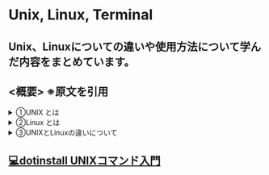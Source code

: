 # Unix, Linux, Terminal
## Unix、Linuxについての違いや使用方法について学んだ内容をまとめています。

## <概要> ※原文を引用

<details><summary>①UNIX とは</summary>

- 「そんなの説明されなくても知ってるよ！」な人は適当に読み飛ばしてください。OSは「パソコンさんの人格に相当するソフト」です。パソコンさんは、中にOSを入れることによって、パソコンとして動くことができます。「これが無いとパソコンじゃねーよ」な基本ソフトです。なお「OS」という用語が世間に広まったきっかけがパソコンなので「パソコン」と書きましたが、スマホやその他のコンピュータ類でも同じです。OSと呼ばれるソフトには、いくつかの種類があります。パソコンさんの世界では、Windows、Mac、Linuxあたりが有名どころです。スマホの世界であれば、iOSやAndroidなどが主流です。パソコンさんの中にWindowsを入れれば「はーい、ボクはWindowsだよー」な人格になりますし、Linuxを入れれば「ヘーイ、ミーはLinuxさー」な人格になります。
- 以上を踏まえていろいろあるOSのひとつが「UNIX（ユニックス）」です。UNIXは昔流行ったOSです。もちろん、今でも使われていますけどね。今はUNIXっぽいOSを使いたいときはLinuxを使うのが一般的です。たまに「UNIXとLinuxの違いが分からない」という意見を見かけますが「UNIXが師匠でLinuxが弟子」と考えてください。UNIXを参考にして作られたのがLinuxです。そのためLinuxとUNIXは、ひとまとめにして「UNIX系」と呼ばれたりします。「UNIX」って単語が出てきたら「OSなんだな～
」と、お考えください。</details>


<details><summary>②Linux とは</summary>

- フリーソフトとして公開されているUNIXっぽいOSの名前。もしくはとあるカーネルの名前です。カーネルは「OSの中核部分として頑張っているソフトウェア」です。OSを1つの組織と見なした場合、カーネルさんは中心人物です。こいつがいなければ始まりません。ただし、カーネルさんだけでは組織の運営が成り立ちません。シェルやデーモンといった、その他のソフトウェアを手足のように使うことによって、はじめて組織が回ります。「カーネルさんは大事なやつだけど、カーネルさんだけではOSは成り立たない」と理解してください。カーネルさんとあれやこれやのソフトウェアが組み合わさって、1つのOSが出来あがっているのです。
- Linuxの特徴は１．フリーソフトである２．UNIXと互換性がある３．性能の低いコンピュータでも結構動くといったところでしょうかね。一言でまとめると、LinuxというのはOSの名前です。……というのが間違ってはいないけど微妙に間違っている説明です。厳密に言うと、Linuxはカーネルの名前です。どこかのスゴい人が開発したOS用のカーネル、その名前が「Linux」です。ただし、カーネルであるLinuxは、それ単体ではOSとして動作しません。OSとして動作するためには、あれやこれやのソフトウェアが必要です。ということはですよ。「よーし！パパ、新しいパソコンにLinux入れちゃうぞ～！」と宣言した時に、カーネルであるLinuxだけをポンと渡されても困ってしまいます。他に必要なソフトウェアをえっちらおっちら集めてきて、上手く組み合わせないと、パパのパソコンでLinuxは動きません。めっちゃ、大変そうですね。そこで、優しい人が、あれやこれやのソフトウェアを集めてきて、カーネルであるLinuxと一緒に配ってくれています。「これで必要なものは全部だから、これを丸ごと入れれば、そのままLinuxなOSとして使えるよ～」という優しさです。一般的に「Linux」と呼ばれているOSは、この「カーネルのLinux＋諸々のソフトウェア」のことです。早口言葉みたいですがLinuxをカーネルとして使っているOSがLinuxなのです。
- つまり、単に「Linux」と言った場合１．カーネルとしてのLinux２．OSとしてのLinuxの2つの可能性があります。これは、ちょっと紛らわしいですね。そこで、カーネルとしてのLinuxは「Linuxカーネル」と呼んだりします。一方、OSとしてのLinux（カーネルのLinux＋諸々のソフトウェア）には「Linuxディストリビューション」という呼び名が付いています。あるいは、カーネルとしてのLinuxを「狭義のLinux」と呼んだりします。「厳密に言えば『Linux』というのはカーネルの名前だよ！」ということでしょう。それに対して、OSとしてのLinuxは「広義のLinux」と呼んだりします。「ゆるく捉えれば『Linux』ってOSの名前だよね」ということでしょう。
- 最後にまとめておきます。単に「Linux」と言った場合１．カーネルとしてのLinux２．OSとしてのLinuxの2つの可能性があります。このままだと紛らわしいので、必要に応じて１．カーネルとしてのLinux：Linuxカーネル（狭義のLinux）２．OSとしてのLinux：Linuxディストリビューション（広義のLinux）と呼び分けたりします。日常会話で「Linux」と出てきたのであれば、OSとしてのLinuxを指している可能性が高いと思いますけどね。たま～にカーネルとしてのLinuxを指している場合もあります。できれば全部まとめて覚えてあげてください。まぁ「Linux」って単語が出てきたら「OS、もしくは、カーネルなんだな～」と、お考えください。</details>


<details><summary>③UNIXとLinuxの違いについて</summary>

UnixとLinuxのもっとも大きな違いは、その形態にある。
- Unixは企業が開発して、知的財産権が企業に属している（Unixという名前を使わなければ無料でも使える）
- Linuxはオープンソースでとにかく無料だし改変も配布も自由だ
これが大きな違いとなっている。

結論的には、**親戚関係でライセンスのあり方が違う**とだけ覚えておけばいいだろう。身も蓋もないが、これだけの理解でまずは構わない。</details>

## [💻dotinstall UNIXコマンド入門](https://github.com/YSWEngineer/unix-linux-terminal/blob/main/document/dotinstallUNIX%E3%82%B3%E3%83%9E%E3%83%B3%E3%83%89%E5%85%A5%E9%96%80.md)
